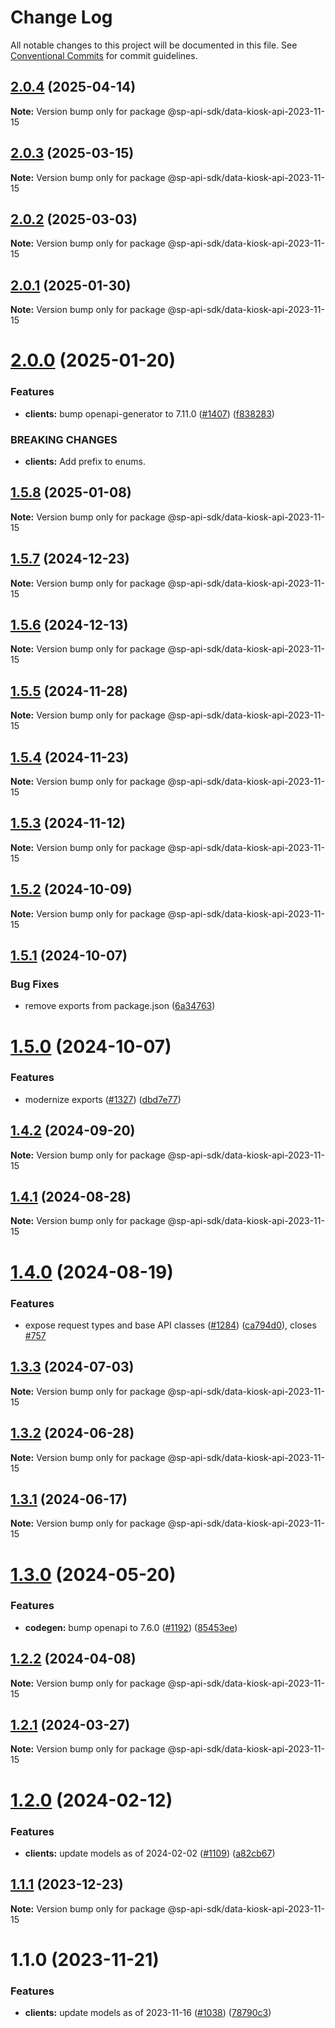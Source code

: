 # Change Log

All notable changes to this project will be documented in this file.
See [Conventional Commits](https://conventionalcommits.org) for commit guidelines.

## [2.0.4](https://github.com/bizon/selling-partner-api-sdk/compare/@sp-api-sdk/data-kiosk-api-2023-11-15@2.0.3...@sp-api-sdk/data-kiosk-api-2023-11-15@2.0.4) (2025-04-14)

**Note:** Version bump only for package @sp-api-sdk/data-kiosk-api-2023-11-15

## [2.0.3](https://github.com/bizon/selling-partner-api-sdk/compare/@sp-api-sdk/data-kiosk-api-2023-11-15@2.0.2...@sp-api-sdk/data-kiosk-api-2023-11-15@2.0.3) (2025-03-15)

**Note:** Version bump only for package @sp-api-sdk/data-kiosk-api-2023-11-15

## [2.0.2](https://github.com/bizon/selling-partner-api-sdk/compare/@sp-api-sdk/data-kiosk-api-2023-11-15@2.0.1...@sp-api-sdk/data-kiosk-api-2023-11-15@2.0.2) (2025-03-03)

**Note:** Version bump only for package @sp-api-sdk/data-kiosk-api-2023-11-15

## [2.0.1](https://github.com/bizon/selling-partner-api-sdk/compare/@sp-api-sdk/data-kiosk-api-2023-11-15@2.0.0...@sp-api-sdk/data-kiosk-api-2023-11-15@2.0.1) (2025-01-30)

**Note:** Version bump only for package @sp-api-sdk/data-kiosk-api-2023-11-15

# [2.0.0](https://github.com/bizon/selling-partner-api-sdk/compare/@sp-api-sdk/data-kiosk-api-2023-11-15@1.5.8...@sp-api-sdk/data-kiosk-api-2023-11-15@2.0.0) (2025-01-20)

### Features

* **clients:** bump openapi-generator to 7.11.0 ([#1407](https://github.com/bizon/selling-partner-api-sdk/issues/1407)) ([f838283](https://github.com/bizon/selling-partner-api-sdk/commit/f838283172bb7acc895cdecadeddbe9879c07ba6))

### BREAKING CHANGES

* **clients:** Add prefix to enums.

## [1.5.8](https://github.com/bizon/selling-partner-api-sdk/compare/@sp-api-sdk/data-kiosk-api-2023-11-15@1.5.7...@sp-api-sdk/data-kiosk-api-2023-11-15@1.5.8) (2025-01-08)

**Note:** Version bump only for package @sp-api-sdk/data-kiosk-api-2023-11-15

## [1.5.7](https://github.com/bizon/selling-partner-api-sdk/compare/@sp-api-sdk/data-kiosk-api-2023-11-15@1.5.6...@sp-api-sdk/data-kiosk-api-2023-11-15@1.5.7) (2024-12-23)

**Note:** Version bump only for package @sp-api-sdk/data-kiosk-api-2023-11-15

## [1.5.6](https://github.com/bizon/selling-partner-api-sdk/compare/@sp-api-sdk/data-kiosk-api-2023-11-15@1.5.5...@sp-api-sdk/data-kiosk-api-2023-11-15@1.5.6) (2024-12-13)

**Note:** Version bump only for package @sp-api-sdk/data-kiosk-api-2023-11-15

## [1.5.5](https://github.com/bizon/selling-partner-api-sdk/compare/@sp-api-sdk/data-kiosk-api-2023-11-15@1.5.4...@sp-api-sdk/data-kiosk-api-2023-11-15@1.5.5) (2024-11-28)

**Note:** Version bump only for package @sp-api-sdk/data-kiosk-api-2023-11-15

## [1.5.4](https://github.com/bizon/selling-partner-api-sdk/compare/@sp-api-sdk/data-kiosk-api-2023-11-15@1.5.3...@sp-api-sdk/data-kiosk-api-2023-11-15@1.5.4) (2024-11-23)

**Note:** Version bump only for package @sp-api-sdk/data-kiosk-api-2023-11-15

## [1.5.3](https://github.com/bizon/selling-partner-api-sdk/compare/@sp-api-sdk/data-kiosk-api-2023-11-15@1.5.2...@sp-api-sdk/data-kiosk-api-2023-11-15@1.5.3) (2024-11-12)

**Note:** Version bump only for package @sp-api-sdk/data-kiosk-api-2023-11-15

## [1.5.2](https://github.com/bizon/selling-partner-api-sdk/compare/@sp-api-sdk/data-kiosk-api-2023-11-15@1.5.1...@sp-api-sdk/data-kiosk-api-2023-11-15@1.5.2) (2024-10-09)

**Note:** Version bump only for package @sp-api-sdk/data-kiosk-api-2023-11-15

## [1.5.1](https://github.com/bizon/selling-partner-api-sdk/compare/@sp-api-sdk/data-kiosk-api-2023-11-15@1.5.0...@sp-api-sdk/data-kiosk-api-2023-11-15@1.5.1) (2024-10-07)

### Bug Fixes

* remove exports from package.json ([6a34763](https://github.com/bizon/selling-partner-api-sdk/commit/6a347634f8089f511a393ad481a93796431e8947))

# [1.5.0](https://github.com/bizon/selling-partner-api-sdk/compare/@sp-api-sdk/data-kiosk-api-2023-11-15@1.4.2...@sp-api-sdk/data-kiosk-api-2023-11-15@1.5.0) (2024-10-07)

### Features

* modernize exports ([#1327](https://github.com/bizon/selling-partner-api-sdk/issues/1327)) ([dbd7e77](https://github.com/bizon/selling-partner-api-sdk/commit/dbd7e77ebe5d64131a46671df332fdf66f8b0e0c))

## [1.4.2](https://github.com/bizon/selling-partner-api-sdk/compare/@sp-api-sdk/data-kiosk-api-2023-11-15@1.4.1...@sp-api-sdk/data-kiosk-api-2023-11-15@1.4.2) (2024-09-20)

**Note:** Version bump only for package @sp-api-sdk/data-kiosk-api-2023-11-15

## [1.4.1](https://github.com/bizon/selling-partner-api-sdk/compare/@sp-api-sdk/data-kiosk-api-2023-11-15@1.4.0...@sp-api-sdk/data-kiosk-api-2023-11-15@1.4.1) (2024-08-28)

**Note:** Version bump only for package @sp-api-sdk/data-kiosk-api-2023-11-15

# [1.4.0](https://github.com/bizon/selling-partner-api-sdk/compare/@sp-api-sdk/data-kiosk-api-2023-11-15@1.3.3...@sp-api-sdk/data-kiosk-api-2023-11-15@1.4.0) (2024-08-19)

### Features

* expose request types and base API classes ([#1284](https://github.com/bizon/selling-partner-api-sdk/issues/1284)) ([ca794d0](https://github.com/bizon/selling-partner-api-sdk/commit/ca794d023bcb7b0177de0fdae93ae1aaa7ac3670)), closes [#757](https://github.com/bizon/selling-partner-api-sdk/issues/757)

## [1.3.3](https://github.com/bizon/selling-partner-api-sdk/compare/@sp-api-sdk/data-kiosk-api-2023-11-15@1.3.2...@sp-api-sdk/data-kiosk-api-2023-11-15@1.3.3) (2024-07-03)

**Note:** Version bump only for package @sp-api-sdk/data-kiosk-api-2023-11-15

## [1.3.2](https://github.com/bizon/selling-partner-api-sdk/compare/@sp-api-sdk/data-kiosk-api-2023-11-15@1.3.1...@sp-api-sdk/data-kiosk-api-2023-11-15@1.3.2) (2024-06-28)

**Note:** Version bump only for package @sp-api-sdk/data-kiosk-api-2023-11-15

## [1.3.1](https://github.com/bizon/selling-partner-api-sdk/compare/@sp-api-sdk/data-kiosk-api-2023-11-15@1.3.0...@sp-api-sdk/data-kiosk-api-2023-11-15@1.3.1) (2024-06-17)

**Note:** Version bump only for package @sp-api-sdk/data-kiosk-api-2023-11-15

# [1.3.0](https://github.com/bizon/selling-partner-api-sdk/compare/@sp-api-sdk/data-kiosk-api-2023-11-15@1.2.2...@sp-api-sdk/data-kiosk-api-2023-11-15@1.3.0) (2024-05-20)

### Features

* **codegen:** bump openapi to 7.6.0 ([#1192](https://github.com/bizon/selling-partner-api-sdk/issues/1192)) ([85453ee](https://github.com/bizon/selling-partner-api-sdk/commit/85453ee82ef861547ddc34254a28a59aac6ccc96))

## [1.2.2](https://github.com/bizon/selling-partner-api-sdk/compare/@sp-api-sdk/data-kiosk-api-2023-11-15@1.2.1...@sp-api-sdk/data-kiosk-api-2023-11-15@1.2.2) (2024-04-08)

**Note:** Version bump only for package @sp-api-sdk/data-kiosk-api-2023-11-15

## [1.2.1](https://github.com/bizon/selling-partner-api-sdk/compare/@sp-api-sdk/data-kiosk-api-2023-11-15@1.2.0...@sp-api-sdk/data-kiosk-api-2023-11-15@1.2.1) (2024-03-27)

**Note:** Version bump only for package @sp-api-sdk/data-kiosk-api-2023-11-15

# [1.2.0](https://github.com/bizon/selling-partner-api-sdk/compare/@sp-api-sdk/data-kiosk-api-2023-11-15@1.1.1...@sp-api-sdk/data-kiosk-api-2023-11-15@1.2.0) (2024-02-12)

### Features

* **clients:** update models as of 2024-02-02 ([#1109](https://github.com/bizon/selling-partner-api-sdk/issues/1109)) ([a82cb67](https://github.com/bizon/selling-partner-api-sdk/commit/a82cb6789d8ee37d643545672a9c29b8bdea1b7c))

## [1.1.1](https://github.com/bizon/selling-partner-api-sdk/compare/@sp-api-sdk/data-kiosk-api-2023-11-15@1.1.0...@sp-api-sdk/data-kiosk-api-2023-11-15@1.1.1) (2023-12-23)

**Note:** Version bump only for package @sp-api-sdk/data-kiosk-api-2023-11-15

# 1.1.0 (2023-11-21)

### Features

* **clients:** update models as of 2023-11-16 ([#1038](https://github.com/bizon/selling-partner-api-sdk/issues/1038)) ([78790c3](https://github.com/bizon/selling-partner-api-sdk/commit/78790c3f6bd04e6b8adbca3527320b82586d37f1))
